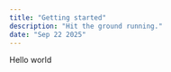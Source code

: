 ```yaml
---
title: "Getting started"
description: "Hit the ground running."
date: "Sep 22 2025"
---
```


Hello world